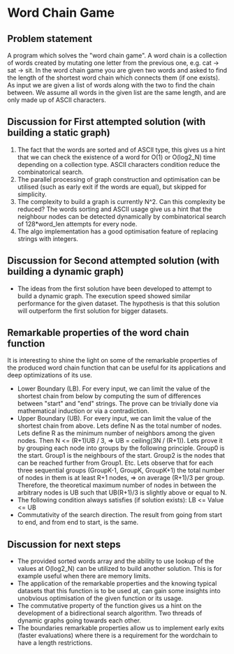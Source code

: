 # Word Chain Game

## Problem statement
A program which solves the "word chain game". A word chain is a collection of words created by mutating one letter from the previous one, e.g. cat -> sat -> sit. In the word chain game you are given two words and asked to find the length of the shortest word chain which connects them (if one exists). As input we are given a list of words along with the two to find the chain between. We assume all words in the given list are the same length, and are only made up of ASCII characters.

## Discussion for First attempted solution (with building a static graph)
1. The fact that the words are sorted and of ASCII type, this gives us a hint that we can check the existence of a word for O(1) or O(log2_N) time depending on a collection type. ASCII characters condition reduce the combinatorical search.
2. The parallel processing of graph construction and optimisation can be utilised (such as early exit if the words are equal), but skipped for simplicity.
3. The complexity to build a graph is currently N^2. Can this complexity be reduced? The words sorting and ASCII usage give us a hint that the neighbour nodes can be detected dynamically by combinatorical search of 128*word_len attempts for every node.
4. The algo implementation has a good optimisation feature of replacing strings with integers.

## Discussion for Second attempted solution (with building a dynamic graph)
- The ideas from the first solution have been developed to attempt to build a dynamic graph. The execution speed showed similar performance for the given dataset. The hypothesis is that this solution will outperform the first solution for bigger datasets.

## Remarkable properties of the word chain function
It is interesting to shine the light on some of the remarkable properties of the produced word chain function that can be useful for its applications and deep optimizations of its use.
- Lower Boundary (LB). For every input, we can limit the value of the shortest chain from below by computing the sum of differences between "start" and "end" strings. The prove can be trivially done via mathematical induction or via a contradiction.
- Upper Boundary (UB). For every input, we can limit the value of the shortest chain from above. Lets define N as the total number of nodes. Lets define R as the minimum number of neighbors among the given nodes. Then N <= (R+1)UB / 3, => UB = ceiling(3N / (R+1)). Lets prove it by grouping each node into groups by the following principle. Group0 is the start. Group1 is the neighbours of the start. Group2 is the nodes that can be reached further from Group1. Etc. Lets observe that for each three sequential groups (GroupK-1, GroupK, GroupK+1) the total number of nodes in them is at least R+1 nodes, => on average (R+1)/3 per group. Therefore, the theoretical maximum number of nodes in between the arbitrary nodes is UB such that UB(R+1)/3 is slightly above or equal to N.
- The following condition always satisfies (if solution exists): LB <= Value <= UB
- Commutativity of the search direction. The result from going from start to end, and from end to start, is the same.

## Discussion for next steps
- The provided sorted words array and the ability to use lookup of the values at O(log2_N) can be utilized to build another solution. This is for example useful when there are memory limits.
- The application of the remarkable properties and the knowing typical datasets that this function is to be used at, can gain some insights into unobvious optimisation of the given function or its usage.
- The commutative property of the function gives us a hint on the development of a bidirectional search algorithm. Two threads of dynamic graphs going towards each other.
- The boundaries remarkable properties allow us to implement early exits (faster evaluations) where there is a requirement for the wordchain to have a length restrictions.
